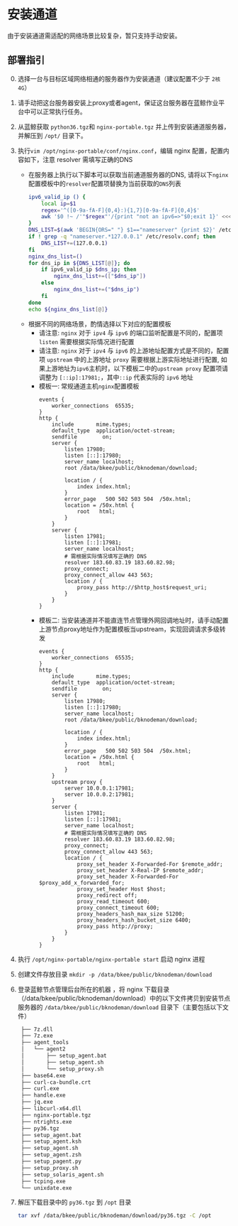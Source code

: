 # 安装通道

由于安装通道需适配的网络场景比较复杂，暂只支持手动安装。


## 部署指引

0. 选择一台与目标区域网络相通的服务器作为安装通道（建议配置不少于 `2核4G`）

1. 请手动把这台服务器安装上proxy或者agent，保证这台服务器在蓝鲸作业平台中可以正常执行任务。

2. 从蓝鲸获取 `python36.tgz`和 `nginx-portable.tgz` 并上传到安装通道服务器，并解压到 `/opt/` 目录下。

3. 执行`vim /opt/nginx-portable/conf/nginx.conf`，编辑 nginx 配置，配置内容如下，注意 resolver 需填写正确的DNS
   * 在服务器上执行以下脚本可以获取当前通道服务器的DNS, 请将以下`nginx`配置模板中的``resolver``配置项替换为当前获取的`DNS`列表
      ```bash
      ipv6_valid_ip () {
          local ip=$1
          regex='^([0-9a-fA-F]{0,4}:){1,7}[0-9a-fA-F]{0,4}$'
          awk '$0 !~ /'"$regex"'/{print "not an ipv6=>"$0;exit 1}' <<< "$1"
      }
      DNS_LIST=$(awk 'BEGIN{ORS=" "} $1=="nameserver" {print $2}' /etc/resolv.conf)
      if ! grep -q "nameserver.*127.0.0.1" /etc/resolv.conf; then
          DNS_LIST+=(127.0.0.1)
      fi
      nginx_dns_list=()
      for dns_ip in ${DNS_LIST[@]}; do
          if ipv6_valid_ip $dns_ip; then
              nginx_dns_list+=(["$dns_ip"])
          else
              nginx_dns_list+=("$dns_ip")
          fi
      done
      echo ${nginx_dns_list[@]}
      ```
   * 根据不同的网络场景，酌情选择以下对应的配置模板
     * 请注意: `nginx` 对于 ``ipv4`` 与 ``ipv6`` 的端口监听配置是不同的，配置项 `listen` 需要根据实际情况进行配置 
     * 请注意: `nginx` 对于 ``ipv4`` 与 ``ipv6`` 的上游地址配置方式是不同的，配置项 `upstream` 中的上游地址 `proxy` 需要根据上游实际地址进行配置, 
如果上游地址为``ipv6``主机时，以下模板二中的``upstream proxy`` 配置项请调整为 `[::ip]:17981;`，其中`::ip` 代表实际的 `ipv6` 地址 
     * 模板一: 常规通道主机`nginx`配置模板
         ```nginx
         events {
             worker_connections  65535;
         }
         http {
             include       mime.types;
             default_type  application/octet-stream;
             sendfile        on;
             server {
                 listen 17980;
                 listen [::]:17980;
                 server_name localhost;
                 root /data/bkee/public/bknodeman/download;

                 location / {
                     index index.html;
                 }
                 error_page   500 502 503 504  /50x.html;
                 location = /50x.html {
                     root   html;
                 }
             }
             server {
                 listen 17981;
                 listen [::]:17981;
                 server_name localhost;
                 # 需根据实际情况填写正确的 DNS
                 resolver 183.60.83.19 183.60.82.98;
                 proxy_connect;
                 proxy_connect_allow 443 563;
                 location / {
                     proxy_pass http://$http_host$request_uri;
                 }
             }
         }
         ```
     * 模板二: 当安装通道并不能直连节点管理外网回调地址时，请手动配置上游节点proxy地址作为配置模板当upstream，实现回调请求多级转发
       ```nginx
       events {
           worker_connections  65535;
       }
       http {
           include       mime.types;
           default_type  application/octet-stream;
           sendfile        on;
           server {
               listen 17980;
               listen [::]:17980;
               server_name localhost;
               root /data/bkee/public/bknodeman/download;

               location / {
                   index index.html;
               }
               error_page   500 502 503 504  /50x.html;
               location = /50x.html {
                   root   html;
               }
           }
           upstream proxy {
               server 10.0.0.1:17981;         
               server 10.0.0.2:17981;         
           }
           server {
               listen 17981;
               listen [::]:17981;
               server_name localhost;
               # 需根据实际情况填写正确的 DNS
               resolver 183.60.83.19 183.60.82.98;
               proxy_connect;
               proxy_connect_allow 443 563;
               location / {
                   proxy_set_header X-Forwarded-For $remote_addr;
                   proxy_set_header X-Real-IP $remote_addr;
                   proxy_set_header X-Forwarded-For $proxy_add_x_forwarded_for;
                   proxy_set_header Host $host;
                   proxy_redirect off;
                   proxy_read_timeout 600;
                   proxy_connect_timeout 600;
                   proxy_headers_hash_max_size 51200;
                   proxy_headers_hash_bucket_size 6400;
                   proxy_pass http://proxy;
               }
           }
       }
       ```

4. 执行 `/opt/nginx-portable/nginx-portable start` 启动 nginx 进程

5. 创建文件存放目录 `mkdir -p /data/bkee/public/bknodeman/download`

6. 登录蓝鲸节点管理后台所在的机器 ，将 nginx 下载目录（/data/bkee/public/bknodeman/download）中的以下文件拷贝到安装节点服务器的 `/data/bkee/public/bknodeman/download` 目录下（主要包括以下文件）

   ```bash
    ├── 7z.dll
    ├── 7z.exe
    ├── agent_tools
    │   └── agent2
    │       ├── setup_agent.bat
    │       ├── setup_agent.sh
    │       └── setup_proxy.sh
    ├── base64.exe
    ├── curl-ca-bundle.crt
    ├── curl.exe
    ├── handle.exe
    ├── jq.exe
    ├── libcurl-x64.dll
    ├── nginx-portable.tgz
    ├── ntrights.exe
    ├── py36.tgz
    ├── setup_agent.bat
    ├── setup_agent.ksh
    ├── setup_agent.sh
    ├── setup_agent.zsh
    ├── setup_pagent.py
    ├── setup_proxy.sh
    ├── setup_solaris_agent.sh
    ├── tcping.exe
    └── unixdate.exe
   ```
   
7. 解压下载目录中的 ``py36.tgz`` 到 `/opt` 目录
    ```bash
    tar xvf /data/bkee/public/bknodeman/download/py36.tgz -C /opt
    ```